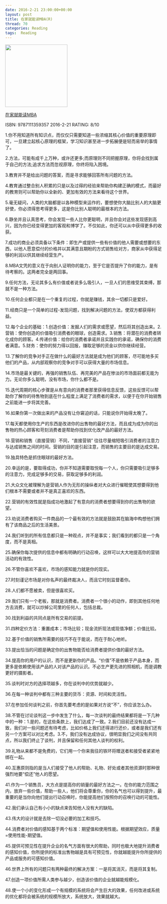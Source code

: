 ```yaml
---
date: 2016-2-21 23:00:00+00:00
layout: post
title: 在家就能读MBA(R)
thread: 70
categories: Reading
tags:  Reading
---
```


<img src="http://ec4.images-amazon.com/images/I/51ZI3MWHwnL.jpg" width="200" />

[在家就能读MBA](http://amzn.to/212uWhH)

ISBN: 9787111359357  2016-2-21 RATING: 8/10

1.你不用知道所有知识点，而仅仅只需要知道一些浓缩其核心价值的重要原理即可，一旦建立起核心原理的框架，学习知识甚至进一步拓展便是轻而易举的事情了。

2.方法，可能有成千上万种，或许还更多;而原理则不同把握原理，你将会找到属于自己的方法;追求方法而忽视原理，你终将陷入困境。

3.教育并不是给出问题的答案，而是寻求能够回答所有问题的方法。

4.教育通过整合别人积累的只是以及过得的经验来帮助你构建正确的模式，而最好的教育则可以帮助你以全新的、更加有效的方法来看待这个世界。

5.毫无疑问，人类的大脑都是以各种模型来运作的，要想使你大脑比别人的大脑更好使，你必须得思考得更多，这是你比别人聪明的最根本的方法。

6.静坐并且认真思考，你会发现一些人比你更聪明，并且你会对这些发现感到高兴，因为你已经变得更加的客观和博学了。不仅如此，你还可以从中获得更多的收获。

7.成功的商业必须具备以下条件：即生产或提供一些有价值的他人需要或想要的东西，以他人愿意偿付的价格并以其满意且期盼的方式销售给对方，商家从中获得足够的利润以供其继续经营生产。

8.MBA文凭的意义在于向别人证明你的能力，至于它是否提升了你的能力，是有待考察的。这两者完全是两回事。

9.任何方法，无论其多么有价值或者说多么吸引人，一旦人们的思维受其束缚，那就不是一种方法。

10.任何企业都只是在一个重复的过程，你就是赚钱，其余一切都只是爱好。

11.经商只是一个简单的过程-发现问题，找到解决问题的方法，使双方都获得利益。

12.每个企业的基础：1.创造价值：发掘人们的需求或愿望，然后将其创造出来。2.营销：使你创造的价值吸引消费者的眼球，创造需求。3.销售：将潜在的消费者转化成你的顾客。4.传递价值：给你的消费者承诺并且实践你的承诺，确保你的消费者满意。5.财务：使你的努力得以回报，赚取足够的资金以供你继续经营。

13.了解你的竞争对手正在做什么的最好方法就是成为他们的顾客，尽可能地多买他们的产品，从内部观察你的竞争对手可以获得大量的市场信息。

14.市场是最关键的，再强的销售队伍、再完美的产品在惨淡的市场面前都无能为力。无论你多么聪明，没有市场，你什么都不是。

15.迭代周期的核心步骤是从有意向的消费者那里获得信息反馈，这些反馈可以帮助你了解你的待售物到底在什么程度上满足了消费者的需求，以便于在你开始销售之前能进一步将其完善。

16.如果你第一次做出来的产品没有让你窘迫的话，只能说你开始得太晚了。

17.每天都使用你生产的东西是改进你的出售物的最好方法，而且成为成为你的出售物的热心顾客和苛刻消费者是帮助你找到优化改产品的最好方法。

18.营销和销售（直接营销）不同，“直接营销” 往往尽量缩短吸引消费者的注意力与达成销售之间的时间。营销的目的是引起注意，而销售的主要目的是达成交易。

19.独具特色是抓住眼球的最好方法。

20.幸运的是，要取得成功，你并不知道需要取悦每一个人，你只需要吸引足够多的注意力，完成足够多的交易，获取足够多的利润。

21.大众文化被理解为是营销人作为无形的操纵者对大众进行催眠使其想要得到他们根本不需要或者并不是真正喜欢的东西。

22.营销的有效性就是指成功地激起了有意向的消费者想要得到你的出售物的欲望。

23.劝说消费者购买一件商品的一个最有效的方法就是鼓励其在脑海中构想他们拥有了该商品之后的生活美景。

24.我们听到的所有信息都只是一种观点，并不是事实；我们看到的都只是一个角度，而不是真相。

25.确保你每次提供的信息中都有明确的行动召唤，这样可以大大地提高你的营销活动的有效性。

26.不管你喜欢不喜欢，市场的感知能力就是你的现实。

27.时刻谨记市场是对你名声的最终裁决人，而且它时刻监督着你。

28.人们都不愿被卖，但是很喜欢买。

29.我们只有一个老板，那就是消费者。消费者一个很小的动作，即到其他任何地方去消费，就可以炒掉公司里的任何人，包括总裁。

30.找到利益的共同点是所有交易的前提。

31.四种定价方法：重置成本；市场比较；现金流折现法或现值净额；价值比较。

32.基于价值的销售所需要的技巧不在于能说，而在于耐心地听。

33.提出恰当的问题是确定你的出售物能否给消费者提供价值的最好方法。

34.提高你的用户的认识，而不是更新你的产品。“价值”不是依赖于产品本身，而更多是依赖使用该产品的人对该产品的认识。不必生产更先进的照相机，而是调教更好的摄影者。

35.谈判时对方的选择项越多，你在谈判中的优势就越少。

36.在每一种谈判中都有三种主要的货币：资源、时间和灵活性。

37.在参加任何谈判之前，你首先要考虑的是如果对方说“不”，你应该怎么办。

38.不管在讨论谈判这一步中发生了什么，每一次谈判的最终结果都将是一下几种中的一种：1.是的，在这些条款上，我们达成了一致。2.我们目前还没有达成一致，我们对一些问题还有待考虑，比如价格上我们还得进行还价，或者是我们还有另一个方案可以对比考虑。3.不，我们没有达成协议，很明显我们之间没有共同点，所以我们终止了谈判，并且保留和任何其他人谈判的权利。

39.礼物从来都不是免费的，它们用一个你来我往的铁环将赠送者和接受者紧紧地绑在一起。

40.互惠原则指的是当人们接受了他人的帮助、礼物、好处或者其他资源时那种很强烈地要“偿还”他人的愿望。

41.作为一个销售员，大方点是提高你的销量的最好方法之一。在你的能力范围之内，放弃一些价值，帮助一些人，他们将会尊重你，你的名气也可以得到提升，最重要的是当你向他们提出行动召唤时，你能提高他们按照你的召唤行动的可能性。

42.我们承认自己有小小的缺点来告知他人没有大的缺陷。

43.伟大的设计就是去除一切没必要的加工和技巧。

44.消费者对价值的感知基于两个标准：期望值和使用性能。根据期望效应，质量=使用性能-期望值。

45.提供可预见性在提升企业的名气方面有很大的帮助，同时也极大地提升消费者的感知价值，你所提供的标准出售物越是具有可预见性，你就越能提升你所提供的产品或服务的可感知价值。

46.世界上所有的问题只有两种最终的解决方案：一是将其消灭，而是将其复制。

47.创造一项价值所需人类参与越少，创造该价值的企业就越能规模化。

48.使一个小的变化形成一个有规模的系统将会产生巨大的效果，任何改进或系统的优化都将会被系统的规模所放大，系统放大，效果就越大。

